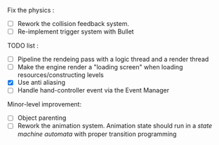 Fix the physics :

- [ ] Rework the collision feedback system. 
- [ ] Re-implement trigger system with Bullet

TODO list : 

- [ ] Pipeline the rendeing pass with a logic thread and a render thread
- [ ] Make the engine render a "loading screen" when loading resources/constructing levels
- [x] Use anti aliasing
- [ ] Handle hand-controller event via the Event Manager

Minor-level improvement:

- [ ] Object parenting
- [ ] Rework the animation system. Animation state should run in a *state machine automata* with proper transition programming 
